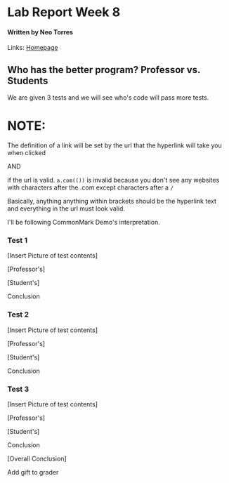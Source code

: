 # **Lab Report Week 8**
#### Written by Neo Torres

Links:
[Homepage](https://nickpizzablock.github.io/cse15l-lab-reports/)

## Who has the better program? Professor vs. Students
We are given 3 tests and we will see who's code will pass more tests. 

# NOTE: 
The definition of a link will be set by the url that the hyperlink will take you when clicked 

AND 

if the url is valid. `a.com(())` is invalid because you don't see any websites with characters after the .com except characters after a `/`

Basically, anything anything within brackets should be the hyperlink text and everything in the url must look valid.

I'll be following CommonMark Demo's interpretation.

### Test 1

[Insert Picture of test contents]

[Professor's]

[Student's]

Conclusion


### Test 2

[Insert Picture of test contents]

[Professor's]

[Student's]

Conclusion


### Test 3

[Insert Picture of test contents]

[Professor's]

[Student's]

Conclusion

[Overall Conclusion]

Add gift to grader
